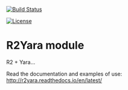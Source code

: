 [![Build Status](https://travis-ci.org/Yara-Rules/r2yara.svg)](https://travis-ci.org/Yara-Rules/r2yara)

[![License](https://img.shields.io/badge/License-BSD%203--Clause-blue.svg)](https://opensource.org/licenses/BSD-3-Clause)

# R2Yara module


R2 + Yara...

Read the documentation and examples of use: http://r2yara.readthedocs.io/en/latest/

